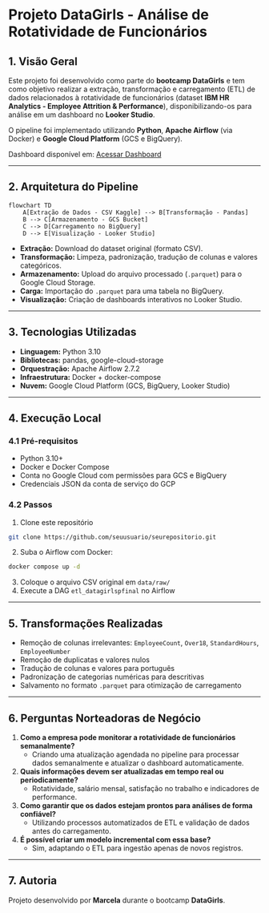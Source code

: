 # Projeto DataGirls - Análise de Rotatividade de Funcionários

## 1. Visão Geral
Este projeto foi desenvolvido como parte do **bootcamp DataGirls** e tem como objetivo realizar a extração, transformação e carregamento (ETL) de dados relacionados à rotatividade de funcionários (dataset **IBM HR Analytics - Employee Attrition & Performance**), disponibilizando-os para análise em um dashboard no **Looker Studio**.

O pipeline foi implementado utilizando **Python**, **Apache Airflow** (via Docker) e **Google Cloud Platform** (GCS e BigQuery).

Dashboard disponível em: [Acessar Dashboard](https://lookerstudio.google.com/reporting/4c51f089-1699-4ecb-bb05-adedb49ba6d5)

---

## 2. Arquitetura do Pipeline

```mermaid
flowchart TD
    A[Extração de Dados - CSV Kaggle] --> B[Transformação - Pandas]
    B --> C[Armazenamento - GCS Bucket]
    C --> D[Carregamento no BigQuery]
    D --> E[Visualização - Looker Studio]
```

- **Extração:** Download do dataset original (formato CSV).
- **Transformação:** Limpeza, padronização, tradução de colunas e valores categóricos.
- **Armazenamento:** Upload do arquivo processado (`.parquet`) para o Google Cloud Storage.
- **Carga:** Importação do `.parquet` para uma tabela no BigQuery.
- **Visualização:** Criação de dashboards interativos no Looker Studio.

---

## 3. Tecnologias Utilizadas

- **Linguagem:** Python 3.10
- **Bibliotecas:** pandas, google-cloud-storage
- **Orquestração:** Apache Airflow 2.7.2
- **Infraestrutura:** Docker + docker-compose
- **Nuvem:** Google Cloud Platform (GCS, BigQuery, Looker Studio)

---

## 4. Execução Local

### 4.1 Pré-requisitos
- Python 3.10+
- Docker e Docker Compose
- Conta no Google Cloud com permissões para GCS e BigQuery
- Credenciais JSON da conta de serviço do GCP

### 4.2 Passos
1. Clone este repositório
```bash
git clone https://github.com/seuusuario/seurepositorio.git
```
2. Suba o Airflow com Docker:
```bash
docker compose up -d
```
3. Coloque o arquivo CSV original em `data/raw/`
4. Execute a DAG `etl_datagirlspfinal` no Airflow

---

## 5. Transformações Realizadas

- Remoção de colunas irrelevantes: `EmployeeCount`, `Over18`, `StandardHours`, `EmployeeNumber`
- Remoção de duplicatas e valores nulos
- Tradução de colunas e valores para português
- Padronização de categorias numéricas para descritivas
- Salvamento no formato `.parquet` para otimização de carregamento

---

## 6. Perguntas Norteadoras de Negócio

1. **Como a empresa pode monitorar a rotatividade de funcionários semanalmente?**
   - Criando uma atualização agendada no pipeline para processar dados semanalmente e atualizar o dashboard automaticamente.
2. **Quais informações devem ser atualizadas em tempo real ou periodicamente?**
   - Rotatividade, salário mensal, satisfação no trabalho e indicadores de performance.
3. **Como garantir que os dados estejam prontos para análises de forma confiável?**
   - Utilizando processos automatizados de ETL e validação de dados antes do carregamento.
4. **É possível criar um modelo incremental com essa base?**
   - Sim, adaptando o ETL para ingestão apenas de novos registros.

---

## 7. Autoria
Projeto desenvolvido por **Marcela** durante o bootcamp **DataGirls**.
